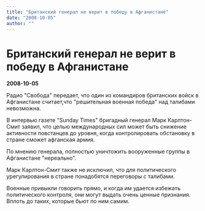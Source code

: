 ```yaml
---
title: "Британский генерал не верит в победу в Афганистане"
date: "2008-10-05"
author: ""
---
```


# Британский генерал не верит в победу в Афганистане

**2008-10-05** 

Радио "Свобода" передает, что один из командиров британских войск в Афганистане считает,что "решительная военная победа" над талибами невозможна.

В интервью газете "Sunday Times" бригадный генерал Марк Карлтон-Смит заявил, что целью международных сил может быть снижение активности повстанцев до уровня, когда контролировать обстановку в стране сможет афганская армия.

По мнению генерала, полностью уничтожить вооруженные группы в Афганистане "нереально".

Марк Карлтон-Смит также не исключил, что для политического урегулирования в стране понадобятся переговоры с талибами.

Военные привыкли говорить прямо, и когда им удается избежать политического контроля, они могут выдать очень ценные признания. Вплоть до таких, которые бьют по ним самим.